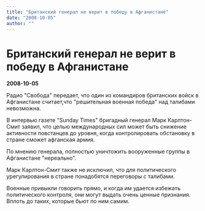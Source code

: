 ```yaml
---
title: "Британский генерал не верит в победу в Афганистане"
date: "2008-10-05"
author: ""
---
```


# Британский генерал не верит в победу в Афганистане

**2008-10-05** 

Радио "Свобода" передает, что один из командиров британских войск в Афганистане считает,что "решительная военная победа" над талибами невозможна.

В интервью газете "Sunday Times" бригадный генерал Марк Карлтон-Смит заявил, что целью международных сил может быть снижение активности повстанцев до уровня, когда контролировать обстановку в стране сможет афганская армия.

По мнению генерала, полностью уничтожить вооруженные группы в Афганистане "нереально".

Марк Карлтон-Смит также не исключил, что для политического урегулирования в стране понадобятся переговоры с талибами.

Военные привыкли говорить прямо, и когда им удается избежать политического контроля, они могут выдать очень ценные признания. Вплоть до таких, которые бьют по ним самим.